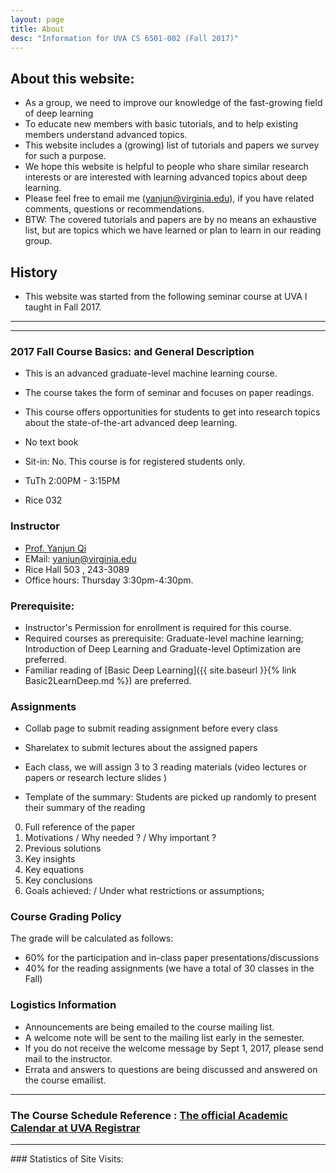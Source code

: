 ```yaml
---
layout: page
title: About
desc: "Information for UVA CS 6501-002 (Fall 2017)"
---
```




## About this website:

+ As a group, we need to improve our knowledge of the fast-growing field of deep learning
+ To educate new members with basic tutorials, and to help existing members understand advanced topics.
+ This website includes a (growing) list of tutorials and papers we survey for such a purpose.
+ We hope this website is helpful to people who share similar research interests or are interested with learning advanced topics about deep learning.
+ Please feel free to email me (yanjun@virginia.edu), if you have related comments, questions or recommendations.
+ BTW: The covered tutorials and papers are by no means an exhaustive list, but are topics which we have learned or plan to learn in our reading group.



## History

+ This website was started from the following seminar course at UVA I taught in Fall 2017.


<hr>
<hr>



### 2017 Fall Course Basics: and General  Description

+ This is an advanced graduate-level machine learning course.
+ The course takes the form of seminar and focuses on paper readings.</li>
+ This course offers opportunities for students to get into research topics about the
 state-of-the-art advanced deep learning.
 + No text book
 + Sit-in: No.  This course is for registered students only.

+ TuTh 2:00PM - 3:15PM
+ Rice 032

### Instructor

+ [Prof. Yanjun Qi](http://www.cs.virginia.edu/yanjun/)
+ EMail: [yanjun@virginia.edu](mailto:yanjun@virginia.edu)
+ Rice Hall 503 , 243-3089
+ Office hours: Thursday 3:30pm-4:30pm.


### Prerequisite:
+ Instructor's Permission for enrollment is required for this
 course.
+ Required courses as prerequisite: Graduate-level machine
 learning; Introduction of Deep Learning and Graduate-level Optimization are preferred.
+ Familiar reading of [Basic Deep Learning]({{ site.baseurl }}{% link Basic2LearnDeep.md %})  are preferred.


### Assignments
+ Collab page to submit reading assignment before every class
+ Sharelatex to submit lectures about the assigned papers
+ Each class, we will assign 3 to 3 reading materials (video lectures or papers or research lecture slides )

+ Template of the summary: Students are picked up randomly to present their summary of the reading
0. Full reference of the paper
1. Motivations / Why needed ? / Why important ?
2. Previous solutions
3. Key insights
4. Key equations
5. Key conclusions
6. Goals achieved: / Under what restrictions or assumptions;



### Course Grading Policy
  The grade will be calculated as follows:
+ 60% for the participation and in-class paper presentations/discussions
+ 40% for the reading assignments (we have a total of 30 classes in the Fall)


### Logistics Information
+ Announcements are being emailed to the course mailing list.
+ A welcome note will be sent to the mailing  list early in the semester.
+ If you do not receive the welcome message by Sept 1, 2017, please
send mail to the instructor.
+ Errata and answers to questions are being discussed and answered
   on the course emailist.


<hr>

### The Course  Schedule Reference : [The official Academic Calendar at UVA Registrar](http://www.virginia.edu/registrar/calendar.html)

<hr>
### Statistics of Site Visits:
<script type="text/javascript" id="clustrmaps" src="//cdn.clustrmaps.com/map_v2.js?d=ROF9aP7vLMLqfs5eUAce51HSUDvdlHsI-Am4-aaho94&cl=ffffff&w=a"></script>
